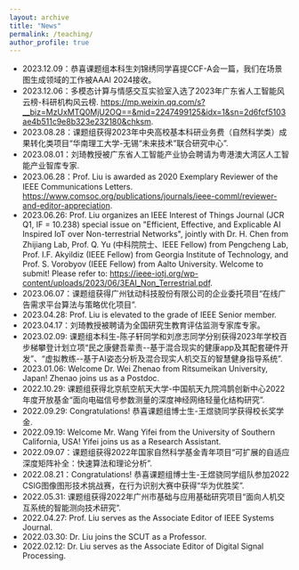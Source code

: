 ```yaml
---
layout: archive
title: "News"
permalink: /teaching/
author_profile: true
---
```


* 2023.12.09：恭喜课题组本科生刘锦绣同学喜提CCF-A会一篇，我们在场景图生成领域的工作被AAAI 2024接收。
* 2023.12.06：多模态计算与情感交互实验室入选了2023年广东省人工智能风云榜-科研机构风云榜. https://mp.weixin.qq.com/s?__biz=MzUxMTQ0MjU2OQ==&mid=2247499125&idx=1&sn=2d6fcf5103ae4b511c9e8b323e232180&chksm.
* 2023.08.28：课题组获得2023年中央高校基本科研业务费（自然科学类）成果转化类项目“华南理工大学-无锡“未来技术”联合研究中心”.
* 2023.08.01：刘琦教授被广东省人工智能产业协会聘请为粤港澳大湾区人工智能产业智库专家.
* 2023.06.28：Prof. Liu is awarded as 2020 Exemplary Reviewer of the IEEE Communications Letters. https://www.comsoc.org/publications/journals/ieee-comml/reviewer-and-editor-appreciation.
* 2023.06.26: Prof. Liu organizes an IEEE Interest of Things Journal (JCR Q1, IF = 10.238) special issue on "Efficient, Effective, and Explicable AI Inspired IoT over Non-terrestrial Networks", jointly with Dr. H. Chen from Zhijiang Lab, Prof. Q. Yu (中科院院士、IEEE Fellow) from Pengcheng Lab, Prof. I.F. Akyildiz (IEEE Fellow) from Georgia Institute of Technology, and Prof. S. Vorobyov (IEEE Fellow) from Aalto University. Welcome to submit! Please refer to: https://ieee-iotj.org/wp-content/uploads/2023/06/3EAI_Non_Terrestrial.pdf.
* 2023.06.07：课题组获得广州钛动科技股份有限公司的企业委托项目“在线广告需求平台算法与策略优化项目”.
* 2023.04.28: Prof. Liu is elevated to the grade of IEEE Senior member.
* 2023.04.17：刘琦教授被聘请为全国研究生教育评估监测专家库专家。
* 2023.02.09: 课题组本科生-陈子轩同学和刘彦志同学分别获得2023年学校百步梯攀登计划立项“民之康健吾辈责--基于混合现实的健康app及其配套硬件开发”、“虚拟教练--基于AI姿态分析及混合现实人机交互的智慧健身指导系统”.
* 2023.01.06: Welcome Dr. Wei Zhenao from Ritsumeikan University, Japan! Zhenao joins us as a Postdoc.
* 2022.10.29: 课题组获得北京航空航天大学-中国航天九院鸿鹊创新中心2022年度开放基金“面向电磁信号参数测量的深度神经网络轻量化结构研究”.
* 2022.09.29: Congratulations! 恭喜课题组博士生-王煜骁同学获得校长奖学金.
* 2022.09.19: Welcome Mr. Wang Yifei from the University of Southern California, USA! Yifei joins us as a Research Assistant.
* 2022.09.07：课题组获得2022年国家自然科学基金青年项目“可扩展的自适应深度矩阵补全：快速算法和理论分析”.
* 2022.08.21：Congratulations! 恭喜课题组博士生-王煜骁同学组队参加2022 CSIG图像图形技术挑战赛，在行为识别大赛中获得“华为优胜奖”.
* 2022.05.31: 课题组获得2022年广州市基础与应用基础研究项目“面向人机交互系统的智能测向技术研究”.   
* 2022.04.27: Prof. Liu serves as the Associate Editor of IEEE Systems Journal.         
* 2022.03.30: Dr. Liu joins the SCUT as a Professor.                                  
* 2022.02.12: Dr. Liu serves as the Associate Editor of Digital Signal Processing.    


